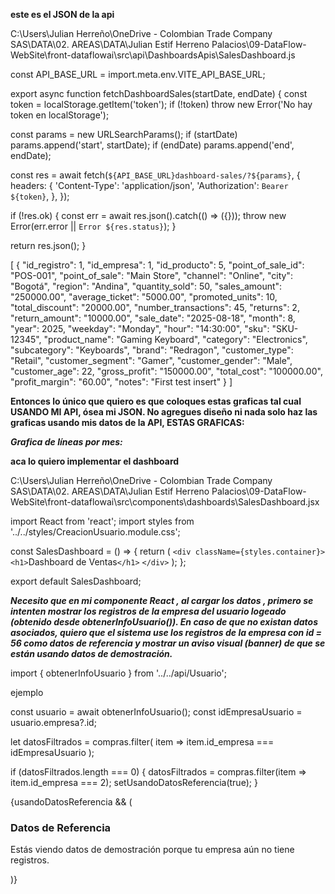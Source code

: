 **este es el JSON de la api**

C:\Users\Julian Herreño\OneDrive - Colombian Trade Company SAS\DATA\02. AREAS\DATA\Julian Estif Herreno Palacios\09-DataFlow-WebSite\front-dataflowai\src\api\DashboardsApis\SalesDashboard.js

const API_BASE_URL = import.meta.env.VITE_API_BASE_URL;

export async function fetchDashboardSales(startDate, endDate) {
  const token = localStorage.getItem('token');
  if (!token) throw new Error('No hay token en localStorage');

  const params = new URLSearchParams();
  if (startDate) params.append('start', startDate);
  if (endDate) params.append('end', endDate);

  const res = await fetch(`${API_BASE_URL}dashboard-sales/?${params}`, {
    headers: {
      'Content-Type': 'application/json',
      'Authorization': `Bearer ${token}`,
    },
  });

  if (!res.ok) {
    const err = await res.json().catch(() => ({}));
    throw new Error(err.error || `Error ${res.status}`);
  }

  return res.json();
}

[
  {
    "id_registro": 1,
    "id_empresa": 1,
    "id_producto": 5,
    "point_of_sale_id": "POS-001",
    "point_of_sale": "Main Store",
    "channel": "Online",
    "city": "Bogotá",
    "region": "Andina",
    "quantity_sold": 50,
    "sales_amount": "250000.00",
    "average_ticket": "5000.00",
    "promoted_units": 10,
    "total_discount": "20000.00",
    "number_transactions": 45,
    "returns": 2,
    "return_amount": "10000.00",
    "sale_date": "2025-08-18",
    "month": 8,
    "year": 2025,
    "weekday": "Monday",
    "hour": "14:30:00",
    "sku": "SKU-12345",
    "product_name": "Gaming Keyboard",
    "category": "Electronics",
    "subcategory": "Keyboards",
    "brand": "Redragon",
    "customer_type": "Retail",
    "customer_segment": "Gamer",
    "customer_gender": "Male",
    "customer_age": 22,
    "gross_profit": "150000.00",
    "total_cost": "100000.00",
    "profit_margin": "60.00",
    "notes": "First test insert"
  }
]

**Entonces lo único que quiero es que coloques estas graficas tal cual USANDO MI API, ósea mi JSON. No agregues diseño ni nada solo haz las graficas usando mis datos de la API, ESTAS GRAFICAS:**

***Grafica de líneas por mes:***

**aca lo quiero implementar el dashboard**

C:\Users\Julian Herreño\OneDrive - Colombian Trade Company SAS\DATA\02. AREAS\DATA\Julian Estif Herreno Palacios\09-DataFlow-WebSite\front-dataflowai\src\components\dashboards\SalesDashboard.jsx

import React from 'react';
import styles from '../../styles/CreacionUsuario.module.css';

const SalesDashboard = () => {
  return (
    `<div className={styles.container}>`
      `<h1>`Dashboard de Ventas`</h1>`
    `</div>`
  );
};

export default SalesDashboard;

***Necesito que en mi componente React , al cargar los datos , primero se intenten mostrar los registros de la empresa del usuario logeado (obtenido desde obtenerInfoUsuario()). En caso de que no existan datos asociados, quiero que el sistema use los registros de la empresa con id = 56 como datos de referencia y mostrar un aviso visual (banner) de que se están usando datos de demostración.***

import { obtenerInfoUsuario } from '../../api/Usuario';

ejemplo

const usuario = await obtenerInfoUsuario();
const idEmpresaUsuario = usuario.empresa?.id;

let datosFiltrados = compras.filter(
  item => item.id_empresa === idEmpresaUsuario
);

if (datosFiltrados.length === 0) {
  datosFiltrados = compras.filter(item => item.id_empresa === 2);
  setUsandoDatosReferencia(true);
}

{usandoDatosReferencia && (

<div className={styles.warningBanner}>
    <span className={styles.warningIcon}⚠️</span>
    <div className={styles.warningContent}>
      <h3 className={styles.warningTitle}>Datos de Referencia</h3>
      <p className={styles.warningText}>
        Estás viendo datos de demostración porque tu empresa aún no tiene registros.
      </p>
    </div>
  </div>
)}
